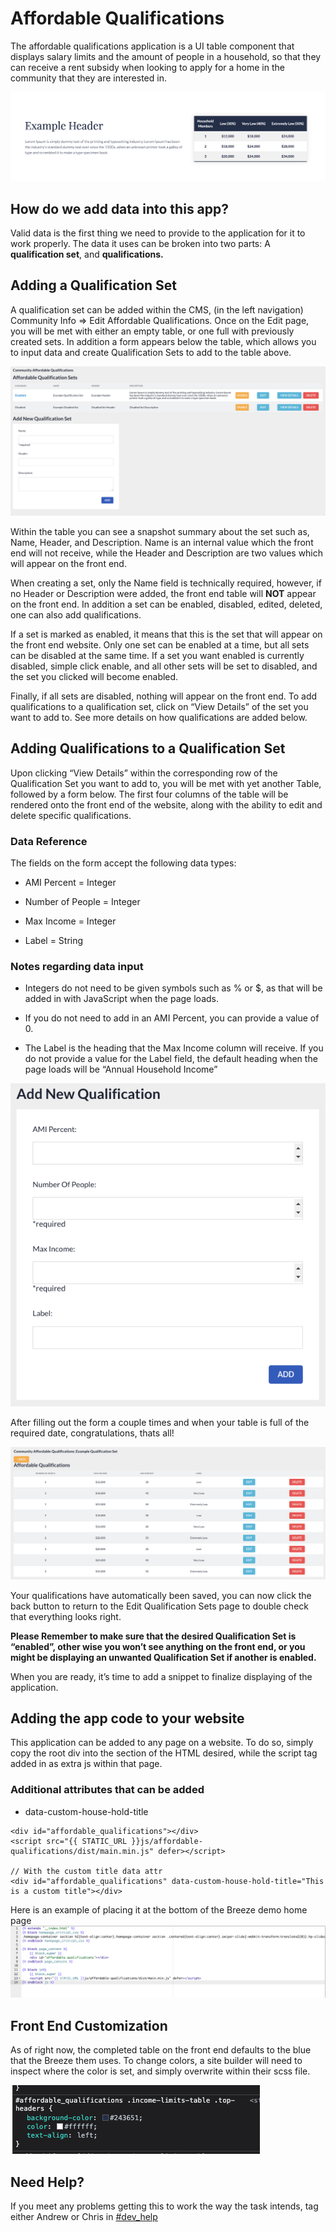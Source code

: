 # Affordable Qualifications

The affordable qualifications application is a UI table component that displays salary limits and the amount of people in a household, so that they can receive a rent subsidy when looking to apply for a home in the community that they are interested in.

![completed table](../../media/js_apps/frontend/affordable-qualifications/final.png)


## How do we add data into this app?

Valid data is the first thing we need to provide to the application for it to work properly. The data it uses can be broken into two parts: A **qualification set**, and **qualifications.**

## Adding a Qualification Set

A qualification set can be added within the CMS, (in the left navigation) Community Info => Edit Affordable Qualifications. Once on the Edit page, you will be met with either an empty table, or one full with previously created sets. In addition a form appears below the table, which allows you to input data and create Qualification Sets to add to the table above.

![qualification set](../../media/js_apps/frontend/affordable-qualifications/qualification-set.png)

Within the table you can see a snapshot summary about the set such as, Name, Header, and Description. Name is an internal value which the front end will not receive, while the Header and Description are two values which will appear on the front end. 

When creating a set, only the Name field is technically required, however, if no Header or Description were added, the front end table will **NOT** appear on the front end. In addition a set can be enabled, disabled, edited, deleted, one can also add qualifications.

If a set is marked as enabled, it means that this is the set that will appear on the front end website. Only one set can be enabled at a time, but all sets can be disabled at the same time. If a set you want enabled is currently disabled, simple click enable, and all other sets will be set to disabled, and the set you clicked will become enabled. 

Finally, if all sets are disabled, nothing will appear on the front end. To add qualifications to a qualification set, click on “View Details” of the set you want to add to. See more details on how qualifications are added below.

## Adding Qualifications to a Qualification Set

Upon clicking “View Details” within the corresponding row of the Qualification Set you want to add to, you will be met with yet another Table, followed by a form below. The first four columns of the table will be rendered onto the front end of the website, along with the ability to edit and delete specific qualifications.

### Data Reference
The fields on the form accept the following data types:

-   AMI Percent = Integer
    
-   Number of People = Integer
    
-   Max Income = Integer
    
-   Label = String

### Notes regarding data input

-   Integers do not need to be given symbols such as % or $, as that will be added in with JavaScript when the page loads.
    
-   If you do not need to add in an AMI Percent, you can provide a value of 0.
    
-   The Label is the heading that the Max Income column will receive. If you do not provide a value for the Label field, the default heading when the page loads will be “Annual Household Income”

![qualification form](../../media/js_apps/frontend/affordable-qualifications/qualifications-form.png)

After filling out the form a couple times and when your table is full of the required date, congratulations, thats all!

![qualification table](../../media/js_apps/frontend/affordable-qualifications/qualifications-table.png)

Your qualifications have automatically been saved, you can now click the back button to return to the Edit Qualification Sets page to double check that everything looks right. 

**Please Remember to make sure that the desired Qualification Set is “enabled”, other wise you won’t see anything on the front end, or you might be displaying an unwanted Qualification Set if another is enabled.** 

When you are ready, it’s time to add a snippet to finalize displaying of the application.

## Adding the app code to your website

This application can be added to any page on a website. To do so, simply copy the root div into the section of the HTML desired, while the script tag added in as extra js within that page.

### Additional attributes that can be added
- data-custom-house-hold-title

```
<div id="affordable_qualifications"></div>
<script src="{{ STATIC_URL }}js/affordable-qualifications/dist/main.min.js" defer></script>

// With the custom title data attr
<div id="affordable_qualifications" data-custom-house-hold-title="This is a custom title"></div>
```

Here is an example of placing it at the bottom of the Breeze demo home page
![sample code example](../../media/js_apps/frontend/affordable-qualifications/sample-code.png)

## Front End Customization
As of right now, the completed table on the front end defaults to the blue that the Breeze them uses. To change 
colors, a site builder will need to inspect where the color is set, and simply overwrite within their scss file.

![customizing the table](../../media/js_apps/frontend/affordable-qualifications/inspector.png)

## Need Help?
If you meet any problems getting this to work the way the task intends, tag either Andrew or Chris in [#dev_help](https://apartments247.slack.com/archives/CV7JU5B36)
